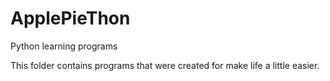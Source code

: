 # ApplePieThon
Python learning programs

This folder contains programs that were created for make life a little easier.
